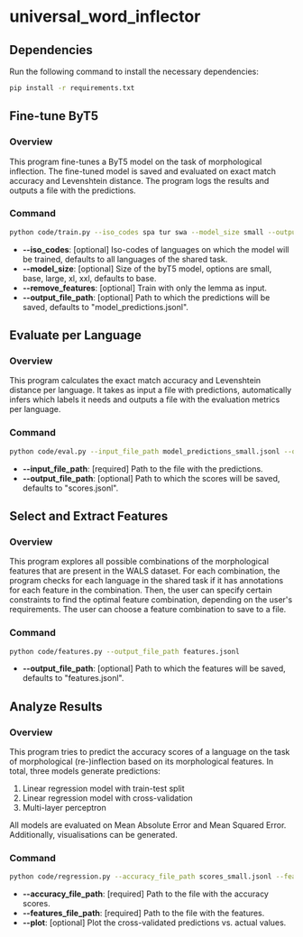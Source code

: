 # universal_word_inflector

## Dependencies

Run the following command to install the necessary dependencies:

```sh
pip install -r requirements.txt
```

## Fine-tune ByT5 

### Overview
This program fine-tunes a ByT5 model on the task of morphological inflection. The fine-tuned model is saved and evaluated on exact match accuracy and Levenshtein distance. The program logs the results and outputs a file with the predictions.

### Command

```sh
python code/train.py --iso_codes spa tur swa --model_size small --output_file_path model_predictions_small.jsonl
```

- **--iso_codes**: [optional] Iso-codes of languages on which the model will be trained, defaults to all languages of the shared task. 
- **--model_size**: [optional] Size of the byT5 model, options are small, base, large, xl, xxl, defaults to base.
- **--remove_features**: [optional] Train with only the lemma as input.
- **--output_file_path**: [optional] Path to which the predictions will be saved, defaults to "model_predictions.jsonl".

## Evaluate per Language

### Overview
This program calculates the exact match accuracy and Levenshtein distance per language. It takes as input a file with predictions, automatically infers which labels it needs and outputs a file with the evaluation metrics per language.

### Command

```sh
python code/eval.py --input_file_path model_predictions_small.jsonl --output_file_path scores_small.jsonl
```

- **--input_file_path**: [required] Path to the file with the predictions.
- **--output_file_path**: [optional] Path to which the scores will be saved, defaults to "scores.jsonl".

## Select and Extract Features

### Overview
This program explores all possible combinations of the morphological features that are present in the WALS dataset. For each combination, the program checks for each language in the shared task if it has annotations for each feature in the combination. Then, the user can specify certain constraints to find the optimal feature combination, depending on the user's requirements. The user can choose a feature combination to save to a file.

### Command

```sh
python code/features.py --output_file_path features.jsonl
```

- **--output_file_path**: [optional] Path to which the features will be saved, defaults to "features.jsonl".

## Analyze Results

### Overview
This program tries to predict the accuracy scores of a language on the task of morphological (re-)inflection based on its morphological features. In total, three models generate predictions:
1) Linear regression model with train-test split
2) Linear regression model with cross-validation
3) Multi-layer perceptron

All models are evaluated on Mean Absolute Error and Mean Squared Error. Additionally, visualisations can be generated.

### Command

```sh
python code/regression.py --accuracy_file_path scores_small.jsonl --features_file_path features.jsonl --plot
```

- **--accuracy_file_path**: [required] Path to the file with the accuracy scores.
- **--features_file_path**: [required] Path to the file with the features.
- **--plot**: [optional] Plot the cross-validated predictions vs. actual values.

